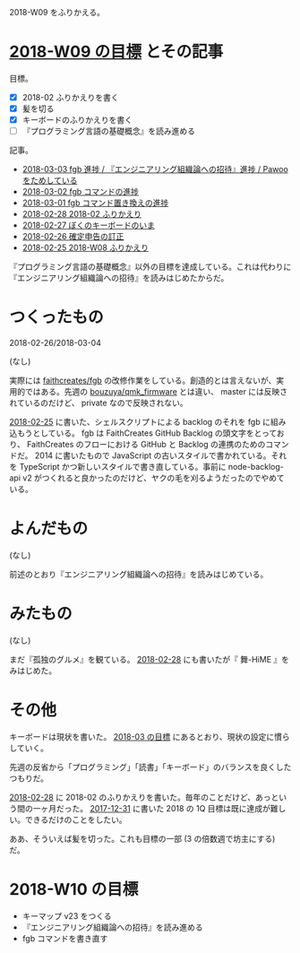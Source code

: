 2018-W09 をふりかえる。

# [2018-W09 の目標][2018-02-25] とその記事

目標。

- [x] 2018-02 ふりかえりを書く
- [x] 髪を切る
- [x] キーボードのふりかえりを書く
- [ ] 『プログラミング言語の基礎概念』を読み進める

記事。

- [2018-03-03 fgb 進捗 / 『エンジニアリング組織論への招待』進捗 / Pawoo をためしている][2018-03-03]
- [2018-03-02 fgb コマンドの進捗][2018-03-02]
- [2018-03-01 fgb コマンド置き換えの進捗][2018-03-01]
- [2018-02-28 2018-02 ふりかえり][2018-02-28]
- [2018-02-27 ぼくのキーボードのいま][2018-02-27]
- [2018-02-26 確定申告の訂正][2018-02-26]
- [2018-02-25 2018-W08 ふりかえり][2018-02-25]

『プログラミング言語の基礎概念』以外の目標を達成している。これは代わりに『エンジニアリング組織論への招待』を読みはじめたからだ。

# つくったもの

2018-02-26/2018-03-04

(なし)

実際には [faithcreates/fgb][] の改修作業をしている。創造的とは言えないが、実用的ではある。先週の [bouzuya/qmk_firmware][] とは違い、 master には反映されているのだけど、 private なので反映されない。

[2018-02-25][] に書いた、シェルスクリプトによる backlog のそれを fgb に組み込もうとしている。 fgb は FaithCreates GitHub Backlog の頭文字をとっており、 FaithCreates のフローにおける GitHub と Backlog の連携のためのコマンドだ。 2014 に書いたもので JavaScript の古いスタイルで書かれている。それを TypeScript かつ新しいスタイルで書き直している。事前に node-backlog-api v2 がつくれると良かったのだけど、ヤクの毛を刈るようだったのでやめている。

# よんだもの

(なし)

前述のとおり『エンジニアリング組織論への招待』を読みはじめている。

# みたもの

(なし)

まだ『孤独のグルメ』を観ている。 [2018-02-28][] にも書いたが『 舞-HiME 』をみはじめた。

# その他

キーボードは現状を書いた。 [2018-03 の目標][2018-02-28] にあるとおり、現状の設定に慣らしていく。

先週の反省から「プログラミング」「読書」「キーボード」のバランスを良くしたつもりだ。

[2018-02-28][] に 2018-02 のふりかえりを書いた。毎年のことだけど、あっという間の一ヶ月だった。 [2017-12-31][] に書いた 2018 の 1Q 目標は既に達成が難しい。できるだけのことをしたい。

ああ、そういえば髪を切った。これも目標の一部 (3 の倍数週で坊主にする) だ。

# 2018-W10 の目標

- キーマップ v23 をつくる
- 『エンジニアリング組織論への招待』を読み進める
- fgb コマンドを書き直す

[2017-12-31]: https://blog.bouzuya.net/2017/12/31/
[2018-02-25]: https://blog.bouzuya.net/2018/02/25/
[2018-02-26]: https://blog.bouzuya.net/2018/02/26/
[2018-02-27]: https://blog.bouzuya.net/2018/02/27/
[2018-02-28]: https://blog.bouzuya.net/2018/02/28/
[2018-03-01]: https://blog.bouzuya.net/2018/03/01/
[2018-03-02]: https://blog.bouzuya.net/2018/03/02/
[2018-03-03]: https://blog.bouzuya.net/2018/03/03/
[bouzuya/qmk_firmware]: https://github.com/bouzuya/qmk_firmware
[faithcreates/fgb]: https://github.com/faithcreates/fgb

